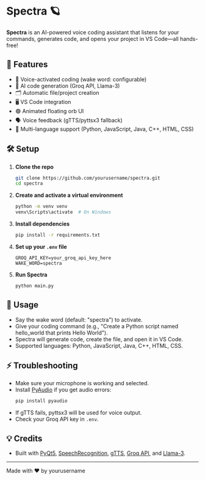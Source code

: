 # Spectra 🪐

**Spectra** is an AI-powered voice coding assistant that listens for your commands, generates code, and opens your project in VS Code—all hands-free!

## 🚀 Features

- 🎤 Voice-activated coding (wake word: configurable)
- 🤖 AI code generation (Groq API, Llama-3)
- 🗂️ Automatic file/project creation
- 🖥️ VS Code integration
- 🟢 Animated floating orb UI
- 🗣️ Voice feedback (gTTS/pyttsx3 fallback)
- 🧠 Multi-language support (Python, JavaScript, Java, C++, HTML, CSS)

## 🛠️ Setup

1. **Clone the repo**
   ```sh
   git clone https://github.com/yourusername/spectra.git
   cd spectra
   ```

2. **Create and activate a virtual environment**
   ```sh
   python -m venv venv
   venv\Scripts\activate  # On Windows
   ```

3. **Install dependencies**
   ```sh
   pip install -r requirements.txt
   ```

4. **Set up your `.env` file**
   ```
   GROQ_API_KEY=your_groq_api_key_here
   WAKE_WORD=spectra
   ```

5. **Run Spectra**
   ```sh
   python main.py
   ```

## 📝 Usage

- Say the wake word (default: "spectra") to activate.
- Give your coding command (e.g., "Create a Python script named hello_world that prints Hello World").
- Spectra will generate code, create the file, and open it in VS Code.
- Supported languages: Python, JavaScript, Java, C++, HTML, CSS.

## ⚡ Troubleshooting

- Make sure your microphone is working and selected.
- Install [PyAudio](https://people.csail.mit.edu/hubert/pyaudio/) if you get audio errors:
  ```sh
  pip install pyaudio
  ```
- If gTTS fails, pyttsx3 will be used for voice output.
- Check your Groq API key in `.env`.

## 💡 Credits

- Built with [PyQt5](https://riverbankcomputing.com/software/pyqt/), [SpeechRecognition](https://pypi.org/project/SpeechRecognition/), [gTTS](https://pypi.org/project/gTTS/), [Groq API](https://groq.com/), and [Llama-3](https://llama.meta.com/).

---

Made with ❤️ by yourusername
